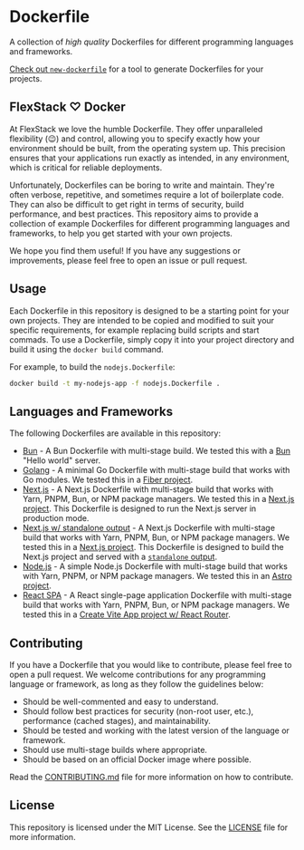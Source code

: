 # Dockerfile

A collection of *high quality* Dockerfiles for different programming languages and frameworks.

[Check out `new-dockerfile`](https://github.com/flexstack/new-dockerfile) for a tool to generate Dockerfiles for your projects.

## FlexStack ♡ Docker

At FlexStack we love the humble Dockerfile. They offer unparalleled flexibility (😉) and control, allowing you to specify 
exactly how your environment should be built, from the operating system up. This precision ensures that your applications 
run exactly as intended, in any environment, which is critical for reliable deployments.

Unfortunately, Dockerfiles can be boring to write and maintain. They're often verbose, repetitive, and sometimes require a lot of 
boilerplate code. They can also be difficult to get right in terms of security, build performance, and best practices. This repository 
aims to provide a collection of example Dockerfiles for different programming languages and frameworks, to help you get started with your 
own projects.

We hope you find them useful! If you have any suggestions or improvements, please feel free to open an issue or pull request.

## Usage

Each Dockerfile in this repository is designed to be a starting point for your own projects. They are intended to be copied and modified
to suit your specific requirements, for example replacing build scripts and start commads. To use a Dockerfile, simply copy it into your project 
directory and build it using the `docker build` command.

For example, to build the `nodejs.Dockerfile`:

```bash
docker build -t my-nodejs-app -f nodejs.Dockerfile .
```

## Languages and Frameworks

The following Dockerfiles are available in this repository:

- [Bun](bun.Dockerfile) - A Bun Dockerfile with multi-stage build. We tested this with a [Bun](https://bun.sh/) "Hello world" server.
- [Golang](golang.Dockerfile) - A minimal Go Dockerfile with multi-stage build that works with Go modules. We tested this in a [Fiber project](https://gofiber.io/).
- [Next.js](nextjs.Dockerfile) - A Next.js Dockerfile with multi-stage build that works with Yarn, PNPM, Bun, or NPM package managers. We tested this in a [Next.js project](https://nextjs.org/). This Dockerfile is designed to run the Next.js server in production mode.
- [Next.js w/ standalone output](nextjs-standalone.Dockerfile) - A Next.js Dockerfile with multi-stage build that works with Yarn, PNPM, Bun, or NPM package managers. We tested this in a [Next.js project](https://nextjs.org/). This Dockerfile is designed to build the Next.js project and served with a [`standalone` output](https://nextjs.org/docs/pages/api-reference/next-config-js/output#automatically-copying-traced-files).
- [Node.js](nodejs.Dockerfile) - A simple Node.js Dockerfile with multi-stage build that works with Yarn, PNPM, or NPM package managers. We tested this in an [Astro project](https://docs.astro.build/en/getting-started/).
- [React SPA](react-spa.Dockerfile) - A React single-page application Dockerfile with multi-stage build that works with Yarn, PNPM, Bun, or NPM package managers. We tested this in a [Create Vite App project w/ React Router](https://vitejs.dev/guide/#scaffolding-your-first-vite-project).

## Contributing

If you have a Dockerfile that you would like to contribute, please feel free to open a pull request. We welcome contributions for any programming language or framework, as long as they follow the guidelines below:

- Should be well-commented and easy to understand.
- Should follow best practices for security (non-root user, etc.), performance (cached stages), and maintainability.
- Should be tested and working with the latest version of the language or framework.
- Should use multi-stage builds where appropriate.
- Should be based on an official Docker image where possible.

Read the [CONTRIBUTING.md](CONTRIBUTING.md) file for more information on how to contribute.

## License

This repository is licensed under the MIT License. See the [LICENSE](LICENSE) file for more information.

